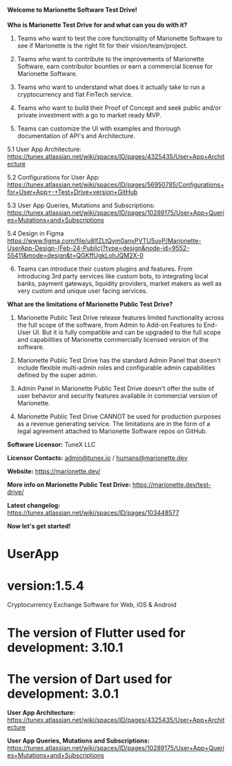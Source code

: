 #### Welcome to Marionette Software Test Drive!

**Who is Marionette Test Drive for and what can you do with it?**

1. Teams who want to test the core functionality of Marionette Software to see if Marionette is the right fit for their vision/team/project.

2. Teams who want to contribute to the improvements of Marionette Software, earn contributor bounties or earn a commercial license for Marionette Software. 

3. Teams who want to understand what does it actually take to run a cryptocurrency and fiat FinTech service.

4. Teams who want to build their Proof of Concept and seek public and/or private investment with a go to market ready MVP.

5. Teams can customize the UI with examples and thorough documentation of API's and Architecture.

5.1 User App Architecture: https://tunex.atlassian.net/wiki/spaces/ID/pages/4325435/User+App+Architecture

5.2 Configurations for User App: https://tunex.atlassian.net/wiki/spaces/ID/pages/56950785/Configurations+for+User+App+-+Test+Drive+version+GitHub

5.3 User App Queries, Mutations and Subscriptions: https://tunex.atlassian.net/wiki/spaces/ID/pages/10289175/User+App+Queries+Mutations+and+Subscriptions

5.4 Design in Figma https://www.figma.com/file/u8lfZLtQym0anvPVTU5uvP/Marionette-UserApp-Design-(Feb-24-Public)?type=design&node-id=9552-55411&mode=design&t=QGKffUgkLohJQM2X-0

6. Teams can introduce their custom plugins and features. From introducing 3rd party services like custom bots, to integrating local banks, payment gateways, liquidity providers, market makers as well as very custom and unique user facing services.

**What are the limitations of Marionette Public Test Drive?**

1. Marionette Public Test Drive release features limited functionality across the full scope of the software, from Admin to Add-on Features to End-User UI. But it is fully compatible and can be upgraded to the full scope and capabilities of Marionette commercially licensed version of the software.

2. Marionette Public Test Drive has the standard Admin Panel that doesn't include flexible multi-admin roles and configurable admin capabilities defined by the super admin.

3. Admin Panel in Marionette Public Test Drive doesn't offer the suite of user behavior and security features available in commercial version of Marionette.

4. Marionette Public Test Drive CANNOT be used for production purposes as a revenue generating service. The limitations are in the form of a legal agreement attached to Marionette Software repos on GitHub. 

**Software Licensor:** TuneX LLC

**Licensor Contacts:** admin@tunex.io / humans@marionette.dev 

**Website:** https://marionette.dev/

**More info on Marionette Public Test Drive:** https://marionette.dev/test-drive/

**Latest changelog:** https://tunex.atlassian.net/wiki/spaces/ID/pages/103448577

**Now let's get started!**


# UserApp
# version:1.5.4
Cryptocurrency Exchange Software for Web, iOS & Android

# The version of Flutter used for development: 3.10.1
# The version of Dart used for development: 3.0.1

**User App Architecture:** https://tunex.atlassian.net/wiki/spaces/ID/pages/4325435/User+App+Architecture

**User App Queries, Mutations and Subscriptions:** https://tunex.atlassian.net/wiki/spaces/ID/pages/10289175/User+App+Queries+Mutations+and+Subscriptions
